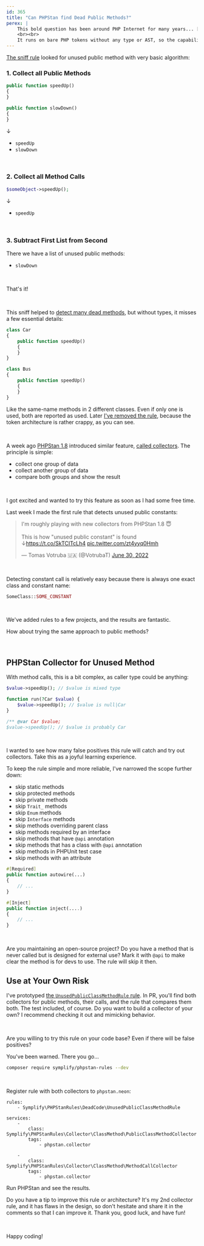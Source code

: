 ```yaml
---
id: 365
title: "Can PHPStan find Dead Public Methods?"
perex: |
    This bold question has been around PHP Internet for many years... [at least since 2008](https://stackoverflow.com/questions/11532/how-can-i-find-unused-functions-in-a-php-project). In 2017 I added [dead public method sniff](https://github.com/symplify/symplify/pull/466) to Symplify Coding Standard.
    <br><br>
    It runs on bare PHP tokens without any type or AST, so the capability was limited. Yet it was able to detect a few unused methods. Now, 5 years later, we maybe have a better solution.
---
```


[The sniff rule](/blog/2019/03/14/remove-dead-public-methdos-from-your-code/) looked for unused public method with very basic algorithm:

### 1. Collect all Public Methods

```php
public function speedUp()
{
}

public function slowDown()
{
}
```

↓

- `speedUp`
- `slowDown`

<br>

### 2. Collect all Method Calls

```php
$someObject->speedUp();
```

↓

- `speedUp`

<br>

### 3. Subtract First List from Second

There we have a list of unused public methods:

- `slowDown`

<br>

That's it!

<br>

This sniff helped to [detect many dead methods](https://github.com/rectorphp/rector-src/commit/3ef5f555b729dfc7758043674c15ea2354af71f2), but without types, it misses a few essential details:

```php
class Car
{
    public function speedUp()
    {
    }
}
```

```php
class Bus
{
    public function speedUp()
    {
    }
}
```

Like the same-name methods in 2 different classes. Even if only one is used, both are reported as used. Later [I've removed the rule](/blog/2019/03/14/remove-dead-public-methods-from-your-code/), because the token architecture is rather crappy, as you can see.

<br>

A week ago [PHPStan 1.8](https://github.com/phpstan/phpstan/releases/tag/1.8.0) introduced similar feature, [called collectors](https://phpstan.org/developing-extensions/collectors).
The principle is simple:

* collect one group of data
* collect another group of data
* compare both groups and show the result

<br>

I got excited and wanted to try this feature as soon as I had some free time.

Last week I made the first rule that detects unused public constants:

<blockquote class="twitter-tweet"><p lang="en" dir="ltr">I&#39;m roughly playing with new collectors from PHPStan 1.8 😇<br><br>This is how &quot;unused public constant&quot; is found ↓<a href="https://t.co/SkTCITcLh4">https://t.co/SkTCITcLh4</a> <a href="https://t.co/zt4yyq0Hmh">pic.twitter.com/zt4yyq0Hmh</a></p>&mdash; Tomas Votruba 🇺🇦 (@VotrubaT) <a href="https://twitter.com/VotrubaT/status/1542459395203911682?ref_src=twsrc%5Etfw">June 30, 2022</a></blockquote>

<br>

Detecting constant call is relatively easy because there is always one exact class and constant name:

```php
SomeClass::SOME_CONSTANT
```

<br>

We've added rules to a few projects, and the results are fantastic.

How about trying the same approach to public methods?

<br>

## PHPStan Collector for Unused Method

With method calls, this is a bit complex, as caller type could be anything:

```php
$value->speedUp(); // $value is mixed type

function run(?Car $value) {
    $value->speedUp(); // $value is null|Car
}

/** @var Car $value;
$value->speedUp(); // $value is probably Car
```

<br>

I wanted to see how many false positives this rule will catch and try out collectors. Take this as a joyful learning experience.

To keep the rule simple and more reliable, I've narrowed the scope further down:

- skip static methods
- skip protected methods
- skip private methods
- skip `Trait_` methods
- skip `Enum` methods
- skip `Interface` methods
- skip methods overriding parent class
- skip methods required by an interface
- skip methods that have `@api` annotation
- skip methods that has a class with `@api` annotation
- skip methods in PHPUnit test case
- skip methods with an attribute


```php
#[Required]
public function autowire(...)
{
    // ...
}

#[Inject]
public function inject(....)
{
    // ...
}
```

<br>

Are you maintaining an open-source project? Do you have a method that is never called but is designed for external use? Mark it with `@api` to make clear the method is for devs to use. The rule will skip it then.


## Use at Your Own Risk

I've prototyped [the `UnusedPublicClassMethodRule` rule](https://github.com/symplify/symplify/pull/4195). In PR, you'll find both collectors for public methods, their calls, and the rule that compares them both. The test included, of course. Do you want to build a collector of your own? I recommend checking it out and mimicking behavior.

<br>

Are you willing to try this rule on your code base? Even if there will be false positives?

You've been warned. There you go...

```bash
composer require symplify/phpstan-rules --dev
```

<br>

Register rule with both collectors to `phpstan.neon`:

```neon
rules:
    - Symplify\PHPStanRules\DeadCode\UnusedPublicClassMethodRule

services:
    -
        class: Symplify\PHPStanRules\Collector\ClassMethod\PublicClassMethodCollector
        tags:
            - phpstan.collector

    -
        class: Symplify\PHPStanRules\Collector\ClassMethod\MethodCallCollector
        tags:
            - phpstan.collector
```

Run PHPStan and see the results.

Do you have a tip to improve this rule or architecture? It's my 2nd collector rule, and it has flaws in the design, so don't hesitate and share it in the comments so that I can improve it. Thank you, good luck, and have fun!

<br>

Happy coding!

<script async src="https://platform.twitter.com/widgets.js" charset="utf-8"></script>
